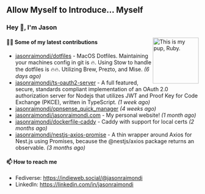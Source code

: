 ## Allow Myself to Introduce... Myself

### Hey :wave:, I'm Jason

<img align='right' alt="This is my pup, Ruby." src='https://jasonraimondi.com/misc/me/zombie-ruby-trimmed@2x.png' width='120px'>

#### 👨‍💻 Some of my latest contributions


- [jasonraimondi/dotfiles](https://github.com/jasonraimondi/dotfiles) - MacOS Dotfiles. Maintaining your machines config in git is :fire:. Using Stow to handle the dotfiles is :fire::fire:. Utilizing Brew, Prezto, and Mise. _(6 days ago)_
- [jasonraimondi/ts-oauth2-server](https://github.com/jasonraimondi/ts-oauth2-server) - A full featured, secure, standards compliant implementation of an OAuth 2.0 authorization server for Nodejs that utilizes JWT and Proof Key for Code Exchange (PKCE), written in TypeScript.  _(1 week ago)_
- [jasonraimondi/opnsense_quick_manager](https://github.com/jasonraimondi/opnsense_quick_manager) _(4 weeks ago)_
- [jasonraimondi/jasonraimondi.com](https://github.com/jasonraimondi/jasonraimondi.com) - My personal website! _(1 month ago)_
- [jasonraimondi/dockerfile-caddy](https://github.com/jasonraimondi/dockerfile-caddy) - Caddy with support for local certs _(2 months ago)_
- [jasonraimondi/nestjs-axios-promise](https://github.com/jasonraimondi/nestjs-axios-promise) - A thin wrapper around Axios for Nest.js using Promises, because the @nestjs/axios package returns an observable. _(3 months ago)_

#### 📫 How to reach me

- Fediverse: https://indieweb.social/@jasonraimondi
- LinkedIn: https://linkedin.com/in/jasonraimondi
